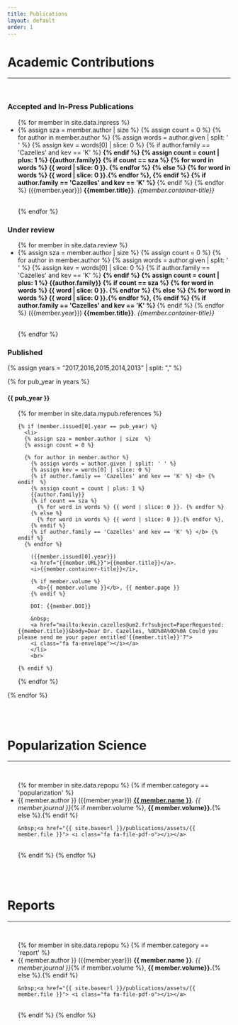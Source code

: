 ```yaml
---
title: Publications
layout: default
order: 1
---
```


# Academic Contributions
<hr/>
<br/>


### Accepted and In-Press Publications

<ul>
{% for member in site.data.inpress %}
  <li>
  {% assign sza = member.author | size  %}
  {% assign count = 0 %}
  {% for author in member.author %}
    {% assign words = author.given | split: ' ' %}
    {% assign kev = words[0] | slice: 0 %}
    {% if author.family == 'Cazelles' and kev == 'K' %} <b> {% endif %}
    {% assign count = count | plus: 1 %}
    {{author.family}}
    {% if count == sza %}
      {% for word in words %} {{ word | slice: 0 }}. {% endfor %}
    {% else %}
      {% for word in words %} {{ word | slice: 0 }}.{% endfor %},
    {% endif %}
    {% if author.family == 'Cazelles' and kev == 'K' %} </b> {% endif %}
    {% endfor %}
    ({{member.year}})
    <b>{{member.title}}</b>.
   <i>{{member.container-title}}</i>
  </li>
  <br>

{% endfor %}
</ul>


### Under review

<ul>
{% for member in site.data.review %}
  <li>
  {% assign sza = member.author | size  %}
  {% assign count = 0 %}
  {% for author in member.author %}
    {% assign words = author.given | split: ' ' %}
    {% assign kev = words[0] | slice: 0 %}
    {% if author.family == 'Cazelles' and kev == 'K' %} <b> {% endif %}
    {% assign count = count | plus: 1 %}
    {{author.family}}
    {% if count == sza %}
      {% for word in words %} {{ word | slice: 0 }}. {% endfor %}
    {% else %}
      {% for word in words %} {{ word | slice: 0 }}.{% endfor %},
    {% endif %}
    {% if author.family == 'Cazelles' and kev == 'K' %} </b> {% endif %}
    {% endfor %}
    ({{member.year}})
    <b>{{member.title}}</b>.
   <i>{{member.container-title}}</i>
  </li>
  <br>

{% endfor %}
</ul>


### Published


{% assign  years = "2017,2016,2015,2014,2013" | split: "," %}

{% for pub_year in years %}

  <h4 style="text-align:left;"> {{ pub_year }} </h4>


  <ol>

  {% for member in site.data.mypub.references %}

    {% if (member.issued[0].year == pub_year) %}
      <li>
      {% assign sza = member.author | size  %}
      {% assign count = 0 %}

      {% for author in member.author %}
        {% assign words = author.given | split: ' ' %}
        {% assign kev = words[0] | slice: 0 %}
        {% if author.family == 'Cazelles' and kev == 'K' %} <b> {% endif  %}
        {% assign count = count | plus: 1 %}
        {{author.family}}
        {% if count == sza %}
          {% for word in words %} {{ word | slice: 0 }}. {% endfor %}
        {% else %}
          {% for word in words %} {{ word | slice: 0 }}.{% endfor %},
        {% endif %}
        {% if author.family == 'Cazelles' and kev == 'K' %} </b> {%   endif %}
      {% endfor %}

        ({{member.issued[0].year}})
        <a href="{{member.URL}}">{{member.title}}</a>.
        <i>{{member.container-title}}</i>,

        {% if member.volume %}
          <b>{{ member.volume }}</b>, {{ member.page }}
        {% endif %}

        DOI: {{member.DOI}}

        &nbsp;
        <a href="mailto:kevin.cazelles@um2.fr?subject=PaperRequested:  {{member.title}}&body=Dear Dr. Cazelles, %0D%0A%0D%0A Could you  please send me your paper entitled'{{member.title}}'?">
        <i class="fa fa-envelope"></i></a>
        </li>
        <br>

    {% endif %}

  {% endfor %}
  </ol>

{% endfor %}





<br/><br/>

# Popularization Science

<hr/>
<br/>

<ul>
{% for member in site.data.repopu %}
  {% if member.category == 'popularization' %}
  <li>
    {{ member.author }} ({{member.year}}) <a href="{{ member.URL }}">  <b>{{ member.name }}</b></a>. <i>{{ member.journal }}</i>{% if member.volume %}, <b>{{ member.volume}}.</b>{% else %}.{% endif %}

    &nbsp;<a href="{{ site.baseurl }}/publications/assets/{{ member.file }}"> <i class="fa fa-file-pdf-o"></i></a>
  </li>
  <br>
  {% endif %}
{% endfor %}
</ul>



<br/><br/>

# Reports

<hr/>
<br/>

<ul>
{% for member in site.data.repopu %}
  {% if member.category == 'report' %}
  <li>
    {{ member.author }} ({{member.year}}) <b>{{ member.name }}</b>. <i>{{ member.journal }}</i>{% if member.volume %}, <b>{{ member.volume}}.</b>{% else %}.{% endif %}

    &nbsp;<a href="{{ site.baseurl }}/publications/assets/{{ member.file }}"> <i class="fa fa-file-pdf-o"></i></a>
  </li>
  <br>
  {% endif %}
{% endfor %}
</ul>
